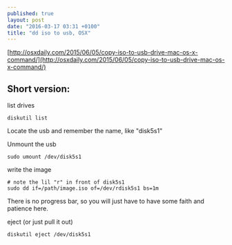 ```yaml
---
published: true
layout: post
date: "2016-03-17 03:31 +0100"
title: "dd iso to usb, OSX"
---
```



[http://osxdaily.com/2015/06/05/copy-iso-to-usb-drive-mac-os-x-command/](http://osxdaily.com/2015/06/05/copy-iso-to-usb-drive-mac-os-x-command/)

## Short version:

list drives

    diskutil list

Locate the usb and remember the name, like "disk5s1"

Unmount the usb

    sudo umount /dev/disk5s1

write the image

    # note the lil "r" in front of disk5s1
    sudo dd if=/path/image.iso of=/dev/rdisk5s1 bs=1m

There is no progress bar, so you will just have to have some faith and patience here.

eject (or just pull it out)

    diskutil eject /dev/disk5s1
